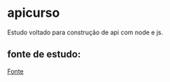 # apicurso
Estudo voltado para construção de api com node  e js.

<h2>fonte de estudo:</h2>
<p><a href="https://www.youtube.com/playlist?list=PLHlHvK2lnJndvvycjBqQAbgEDqXxKLoqn" taget = "_blank"> Fonte </a></p>
